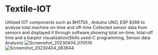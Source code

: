 # Textile-IOT
Utilized IOT components such as BH1750 , Arduino UNO, ESP 8266 to analyse total machine on-time and off-time Collected sensor data from sensors and displayed it through software,showing total on-time, total-off time and a barplot visualization(Skills used-C programming, Sensor data Analysis)
![Screenshot_20230404_070516](https://github.com/navaneeth8056/Textile-IOT/assets/126904083/d48923f6-3dd4-44ad-a28c-21a0d1eb08f2)
![Screenshot_20230404_063644](https://github.com/navaneeth8056/Textile-IOT/assets/126904083/20dcc2b8-da48-4db0-833c-70f0db8e6a5d)
